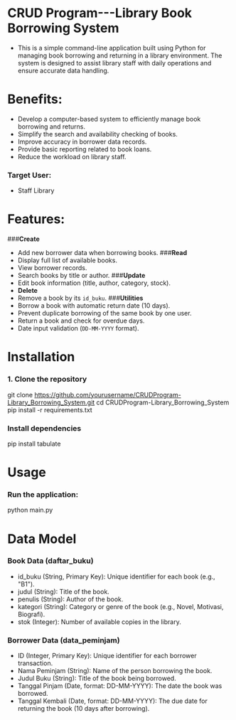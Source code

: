 # CRUD Program---Library Book Borrowing System
- This is a simple command-line application built using Python for managing book borrowing and returning in a library environment. The system is designed to assist library staff with daily operations and ensure accurate data handling.

# Benefits:
- Develop a computer-based system to efficiently manage book borrowing and returns.
- Simplify the search and availability checking of books.
- Improve accuracy in borrower data records.
- Provide basic reporting related to book loans.
- Reduce the workload on library staff.
  
### Target User:
- Staff Library
  
# Features:
###**Create**
- Add new borrower data when borrowing books.
###**Read**
- Display full list of available books.
- View borrower records.
- Search books by title or author.
###**Update**
- Edit book information (title, author, category, stock).
- **Delete**
- Remove a book by its `id_buku`.
###**Utilities**
- Borrow a book with automatic return date (10 days).
- Prevent duplicate borrowing of the same book by one user.
- Return a book and check for overdue days.
- Date input validation (`DD-MM-YYYY` format).

# Installation
### 1. Clone the repository
git clone https://github.com/yourusername/CRUDProgram-Library_Borrowing_System.git
cd CRUDProgram-Library_Borrowing_System
pip install -r requirements.txt

### Install dependencies
pip install tabulate

# Usage
### Run the application:
python main.py

# Data Model
### Book Data (daftar_buku)
- id_buku (String, Primary Key): Unique identifier for each book (e.g., "B1").
- judul (String): Title of the book.
- penulis (String): Author of the book.
- kategori (String): Category or genre of the book (e.g., Novel, Motivasi, Biografi).
- stok (Integer): Number of available copies in the library.
### Borrower Data (data_peminjam)
- ID (Integer, Primary Key): Unique identifier for each borrower transaction.
- Nama Peminjam (String): Name of the person borrowing the book.
- Judul Buku (String): Title of the book being borrowed.
- Tanggal Pinjam (Date, format: DD-MM-YYYY): The date the book was borrowed.
- Tanggal Kembali (Date, format: DD-MM-YYYY): The due date for returning the book (10 days after borrowing).
